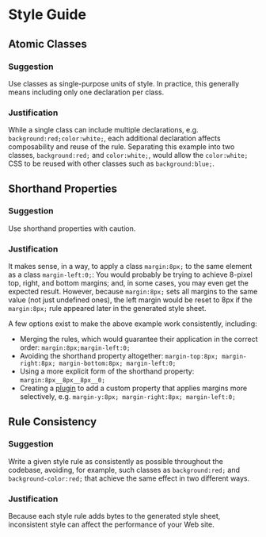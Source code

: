# Style Guide

## Atomic Classes

### Suggestion

Use classes as single-purpose units of style. In practice, this generally means
including only one declaration per class.

### Justification

While a single class can include multiple declarations, e.g.
`background:red;color:white;`, each additional declaration affects composability
and reuse of the rule. Separating this example into two classes,
`background:red;` and `color:white;`, would allow the `color:white;` CSS to be
reused with other classes such as `background:blue;`.

## Shorthand Properties

### Suggestion

Use shorthand properties with caution.

### Justification

It makes sense, in a way, to apply a class `margin:8px;` to the same element as
a class `margin-left:0;`: You would probably be trying to achieve 8-pixel top,
right, and bottom margins; and, in some cases, you may even get the expected
result. However, because `margin:8px;` sets all margins to the same value (not
just undefined ones), the left margin would be reset to 8px if the `margin:8px;`
rule appeared later in the generated style sheet.

A few options exist to make the above example work consistently, including:
* Merging the rules, which would guarantee their application in the correct
  order: `margin:8px;margin-left:0;`
* Avoiding the shorthand property altogether:
  `margin-top:8px; margin-right:8px; margin-bottom:8px; margin-left:0;`
* Using a more explicit form of the shorthand property:
  `margin:8px__8px__8px__0;`
* Creating a [plugin](plugins-guide.md) to add a custom property that applies
  margins more selectively, e.g.
  `margin-y:8px; margin-right:8px; margin-left:0;`

## Rule Consistency

### Suggestion

Write a given style rule as consistently as possible throughout the codebase,
avoiding, for example, such classes as `background:red;` and
`background-color:red;` that achieve the same effect in two different ways.

### Justification

Because each style rule adds bytes to the generated style sheet, inconsistent
style can affect the performance of your Web site.

